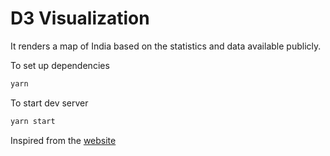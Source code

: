 # D3 Visualization

It renders a map of India based on the statistics and data available publicly.

To set up dependencies
```bash
yarn
```

To start dev server
```bash
yarn start
```

Inspired from the [website](https://www.covid19india.org/)

